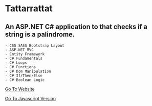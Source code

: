 # Tattarrattat

## An ASP.NET C# application to that checks if a string is a palindrome.

    - CSS SASS Bootstrap Layout
    - ASP.NET MVC
    - Entity Framework
    - C# Fundamentals
    - C# Loops
    - C# Functions
    - C# Dom Manipulation
    - C# If/Then/Else
    - C# Boolean Logic
 




 
 [Go To Website](https://tattarrattat-asp-net.up.railway.app/)

 [Go To Javascript Version](https://tattarrattat-javascript.netlify.app/)
